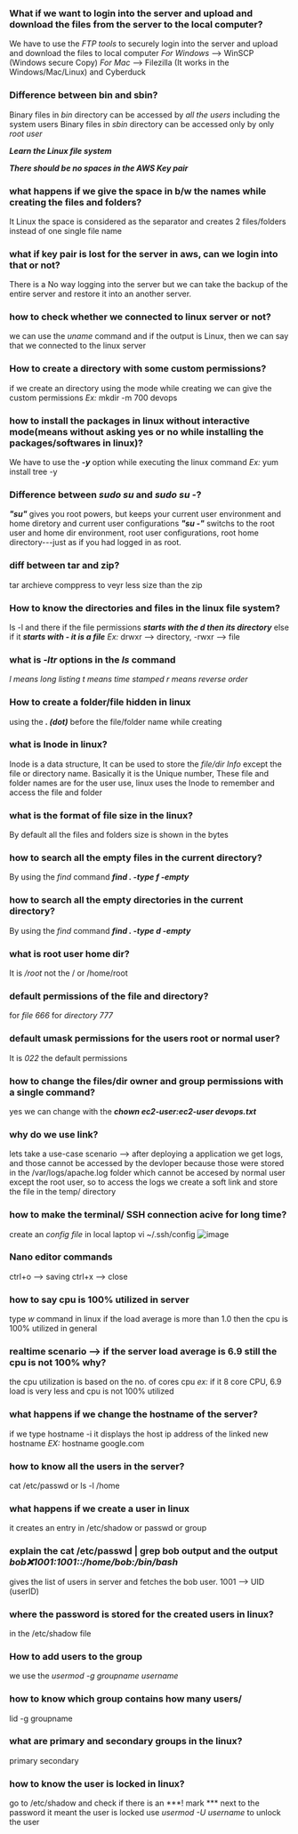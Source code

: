 ### **What if we want to login into the server and upload and download the files from the server to the local computer?**
We have to use the *FTP tools* to securely login into the server and upload and download the files to local computer
*For Windows* --> WinSCP (Windows secure Copy)
*For Mac* --> Filezilla (It works in the Windows/Mac/Linux) and Cyberduck

### Difference between bin and sbin?
Binary files in *bin* directory can be accessed by *all the users* including the system users
Binary files in *sbin* directory can be accessed only by only *root user*


***Learn the Linux file system*** 


***There should be no spaces in the AWS Key pair***


### what happens if we give the space in b/w the names while creating the files and folders?
It Linux the space is considered as the separator and creates 2 files/folders instead of one single file name

### what if key pair is lost for the server in aws, can we login into that or not?
There is a No way logging into the server but we can take the backup of the entire server and restore it into an another server.

### how to check whether we connected to linux server or not?
we can use the *uname* command and if the output is Linux, then we can say that we connected to the linux server

### How to create a directory with some custom permissions?
if we create an directory using the mode while creating we can give the custom permissions
*Ex:* mkdir -m 700 devops 

### how to install the packages in linux without interactive mode(means without asking yes or no while installing the packages/softwares in linux)?
We have to use the ***-y*** option while executing the linux command
*Ex:* yum install tree -y

### Difference between *sudo su* and *sudo su -*?
***"su"*** gives you root powers, but keeps your current user environment and home diretory and current user configurations
***"su -"*** switchs to the root user and home dir environment, root user configurations, root home directory---just as if you had logged in as root.

### diff between tar and zip?
tar archieve comppress to veyr less size than the zip

### How to know the directories and files in the linux file system? 
ls -l and there if the file permissions ***starts with the d then its directory*** else if it ***starts with - it is a file***
*Ex:* drwxr --> directory, -rwxr --> file

### what is *-ltr* options in the *ls* command
*l means long listing*
*t means time stamped*
*r means reverse order*

### How to create a folder/file hidden in linux
using the ***. (dot)*** before the file/folder name while creating

### what is Inode in linux?
Inode is a data structure, It can be used to store the *file/dir Info* except the file or directory name. Basically it is the Unique number, These file and folder names are for the user use, linux uses the Inode to remember and access the file and folder 

### what is the format of file size in the linux?
By default all the files and folders size is shown in the bytes

### how to search all the empty files in the current directory?
By using the *find* command ***find . -type f -empty***  

### how to search all the empty directories in the current directory?
By using the *find* command ***find . -type d -empty***  

### what is root user home dir?
It is */root* not the / or /home/root

### default permissions of the file and directory?
for *file 666*
for *directory 777*

### default umask permissions for the users root or normal user?
It is *022* the default permissions

### how to change the files/dir owner and group permissions with a single command?
yes we can change with the ***chown ec2-user:ec2-user devops.txt***

### why do we use link?
lets take a use-case scenario --> after deploying a application we get logs, and those cannot be accessed by the devloper because those were stored in the /var/logs/apache.log folder which cannot be accesed by normal user except the root user, so to access the logs we create a soft link and store the file in the temp/ directory 

### how to make the terminal/ SSH connection acive for long time?
create an *config file* in local laptop
vi ~/.ssh/config
![image](https://github.com/bhargavsp/Linux/assets/45779321/2852a047-6485-4282-84c2-cbd8dbdc1940)

### Nano editor commands
ctrl+o --> saving
ctrl+x --> close

### how to say cpu is 100% utilized in server
type *w* command in linux if the load average is more than 1.0 then the cpu is 100% utilized in general

### realtime scenario --> if the server load average is 6.9 still the cpu is not 100% why?
the cpu utilization is based on the no. of cores cpu
*ex:* if it 8 core CPU, 6.9 load is very less and cpu is not 100% utilized

### what happens if we change the hostname of the server?
if we type hostname -i it displays the host ip address of the linked new hostname
*EX:* hostname google.com

### how to know all the users in the server?
cat /etc/passwd or ls -l /home

### what happens if we create a user in linux
it creates an entry in /etc/shadow or passwd or group

### explain the cat /etc/passwd | grep bob output and the output *bob:x:1001:1001::/home/bob:/bin/bash*
gives the list of users in server and fetches the bob user.
1001 --> UID (userID)

### where the password is stored for the created users in linux?
in the /etc/shadow file

### How to add users to the group
we use the *usermod -g groupname username*

### how to know which group contains how many users/
lid -g groupname

### what are primary and secondary groups in the linux?
primary 
secondary

### how to know the user is locked in linux?
go to /etc/shadow and check if there is an ***! mark *** next to the password it meant the user is locked
use *usermod -U username* to unlock the user



